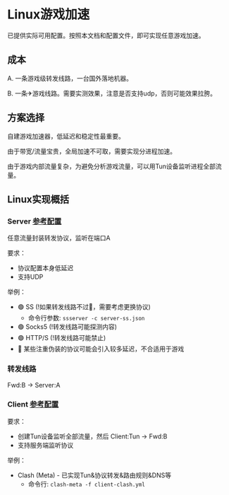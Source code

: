 # Linux游戏加速

已提供实际可用配置。按照本文档和配置文件，即可实现任意游戏加速。

## 成本

A. 一条游戏级转发线路，一台国外落地机器。

B. 一条✈游戏线路。需要实测效果，注意是否支持udp，否则可能效果拉胯。

## 方案选择

自建游戏加速器，低延迟和稳定性最重要。

由于带宽/流量宝贵，全局加速不可取，需要实现分进程加速。

由于游戏内部流量复杂，为避免分析游戏流量，可以用Tun设备监听进程全部流量。

## Linux实现概括

### Server [参考配置](server-ss.json)

任意流量封装转发协议，监听在端口A

要求：

* 协议配置本身低延迟
* 支持UDP

举例：

* 🟢 SS      (!如果转发线路不过🧱，需要考虑更换协议)
    - 命令行参数: `ssserver -c server-ss.json`
* 🟢 Socks5  (!转发线路可能探测内容)
* 🟢 HTTP/S  (!转发线路可能禁止)
* 🔴 某些注重伪装的协议可能会引入较多延迟，不合适用于游戏

### 转发线路

Fwd:B -> Server:A

### Client [参考配置](client-clash.yml)

要求：

* 创建Tun设备监听全部流量，然后 Client:Tun -> Fwd:B
* 支持服务端监听协议

举例：

* Clash (Meta) - 已实现Tun&协议转发&路由规则&DNS等
    - 命令行: `clash-meta -f client-clash.yml`
